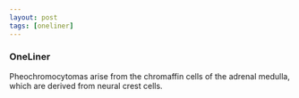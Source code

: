 ```yaml
---
layout: post
tags: [oneliner]
---
```



### OneLiner

Pheochromocytomas arise from the chromaffin cells of the adrenal medulla, which are derived from neural crest cells.
